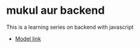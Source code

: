 # mukul aur backend 

This is a learning series on backend with javascript

- [Model link](https://app.eraser.io/workspace/YtPqZ1VogxGy1jzIDkzj)